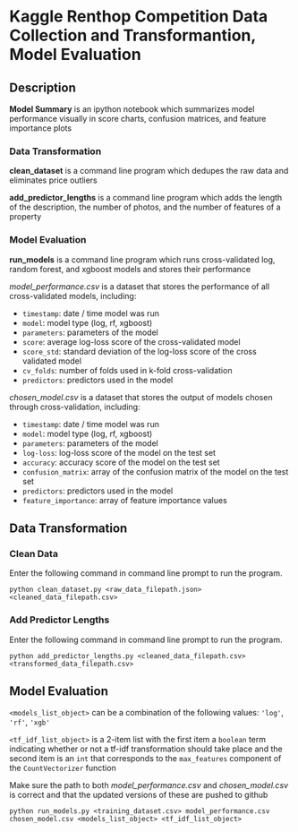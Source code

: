 # Kaggle Renthop Competition Data Collection and Transformantion, Model Evaluation

## Description

**Model Summary** is an ipython notebook which summarizes model performance visually in score charts, confusion matrices, and feature importance plots

### Data Transformation

**clean_dataset** is a command line program which dedupes the raw data and eliminates price outliers

**add_predictor_lengths** is a command line program which adds the length of the description, the number of photos, and the number of features of a property

### Model Evaluation

**run_models** is a command line program which runs cross-validated log, random forest, and xgboost models and stores their performance

*model_performance.csv* is a dataset that stores the performance of all cross-validated models, including:
* `timestamp`: date / time model was run
* `model`: model type (log, rf, xgboost)
* `parameters`: parameters of the model
* `score`: average log-loss score of the cross-validated model
* `score_std`: standard deviation of the log-loss score of the cross validated model
* `cv_folds`: number of folds used in k-fold cross-validation
* `predictors`: predictors used in the model

*chosen_model.csv* is a dataset that stores the output of models chosen through cross-validation, including:
* `timestamp`: date / time model was run
* `model`: model type (log, rf, xgboost)
* `parameters`: parameters of the model
* `log-loss`: log-loss score of the model on the test set
* `accuracy`: accuracy score of the model on the test set
* `confusion_matrix`: array of the confusion matrix of the model on the test set
* `predictors`: predictors used in the model
* `feature_importance`: array of feature importance values

## Data Transformation

### Clean Data

Enter the following command in command line prompt to run the program.

```console
python clean_dataset.py <raw_data_filepath.json> <cleaned_data_filepath.csv> 
```

### Add Predictor Lengths

Enter the following command in command line prompt to run the program.

```console
python add_predictor_lengths.py <cleaned_data_filepath.csv> <transformed_data_filepath.csv>
```
## Model Evaluation

`<models_list_object>` can be a combination of the following values: `'log'`, `'rf'`, `'xgb'`

`<tf_idf_list_object>` is a 2-item list with the first item a `boolean` term indicating whether or not a tf-idf transformation should take place and the second item is an `int` that corresponds to the `max_features` component of the `CountVectorizer` function

Make sure the path to both *model_performance.csv* and *chosen_model.csv* is correct and that the updated versions of these are pushed to github

```console
python run_models.py <training_dataset.csv> model_performance.csv chosen_model.csv <models_list_object> <tf_idf_list_object>
```
